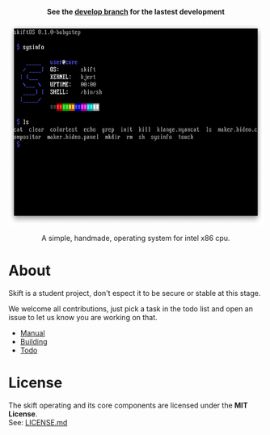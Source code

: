 <p align="center">
<b>See the <a href="https://github.com/skiftOS/skift/tree/develop">develop branch</a> for the lastest development</b>
</p>

<p align="center">
<img src="manual/assets/capture.png" height=400 />
</p>
<p align="center">
A simple, handmade, operating system for intel x86 cpu.
</p>

# About
Skift is a student project, don't espect it to be secure or stable at this stage.

We welcome all contributions, just pick a task in the todo list and open an issue to let us know you are working on that.

- [Manual](manual/readme.md)
- [Building](manual/building.md)
- [Todo](manual/todo.md)

# License
The skift operating and its core components are licensed under the **MIT License**.              
See: [LICENSE.md](LICENSE.md)
